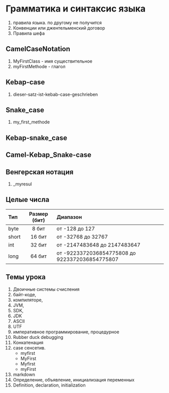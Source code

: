 # Грамматика и синтаксис языка

1. правила языка. по другому не получится
2. Конвенции или джентельменский договор
3. Правила шефа

## CamelCaseNotation

1. MyFirstClass - имя существительное
2. myFirstMethode - глагол

## Kebap-case

1. dieser-satz-ist-kebab-case-geschrieben

## Snake_case

1. my_first_methode

## Kebap-snake_case

## Camel-Kebap_Snake-case

## Венгерская нотация

1. _myresul

## Целые числа

|Тип|	Размер (бит)|	Диапазон|
|:---|:---:|:---|
|byte|	8 бит|	от -128 до 127|
|short|	16 бит|	от -32768 до 32767|
|int|	32 бит	|от -2147483648 до 2147483647|
|long|	64 бит	|от -9223372036854775808 до 9223372036854775807|

## Темы урока

1. Двоичные системы счисления
2. байт-коде,
3. компиляторе,
4. JVM,
5. SDK,
6. JDK
7. ASCII
8. UTF
9. императивное программирование, процедурное
10. Rubber duck debugging
11. Конкатенация
12. case сенсетив. 
    - myfirst
    - MyFirst
    - Myfirst
    - myFirst
13. markdown 
14. Определение, объявление, инициализация переменных
15. Definition, declaration, initialization 